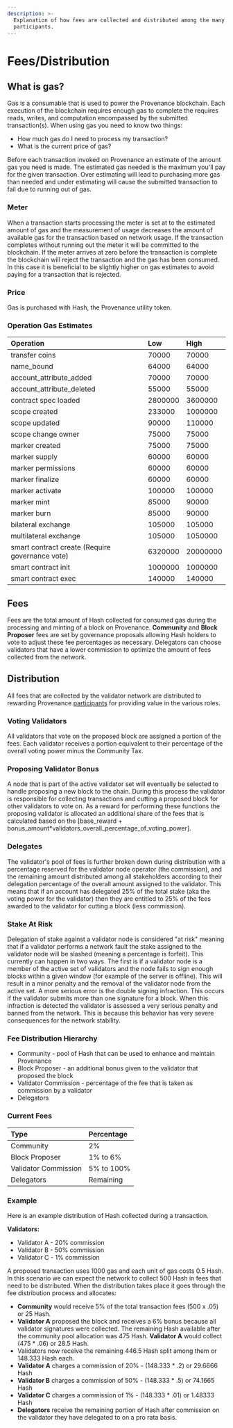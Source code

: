```yaml
---
description: >-
  Explanation of how fees are collected and distributed among the many network
  participants.
---
```


# Fees/Distribution

## What is gas? 

Gas is a consumable that is used to power the Provenance blockchain. Each execution of the blockchain requires enough gas to complete the requires reads, writes, and computation encompassed by the submitted transaction\(s\). When using gas you need to know two things:

* How much gas do I need to process my transaction? 
* What is the current price of gas?

Before each transaction invoked on Provenance an estimate of the amount gas you need is made. The estimated gas needed is the maximum you'll pay for the given transaction. Over estimating will lead to purchasing more gas than needed and under estimating will cause the submitted transaction to fail due to running out of gas. 

### Meter 

When a transaction starts processing the meter is set at to the estimated amount of gas and the measurement of usage decreases the amount of available gas for the transaction based on network usage. If the transaction completes without running out the meter it will be committed to the blockchain. If the meter arrives at zero before the transaction is complete the blockchain will reject the transaction and the gas has been consumed. In this case it is beneficial to be slightly higher on gas estimates to avoid paying for a transaction that is rejected.

### Price

Gas is purchased with Hash, the Provenance utility token. 

### Operation Gas Estimates

| Operation | Low | High |
| :--- | :--- | :--- |
| transfer coins | 70000 | 70000 |
| name\_bound | 64000 | 64000 |
| account\_attribute\_added | 70000 | 70000 |
| account\_attribute\_deleted | 55000 | 55000 |
| contract spec loaded | 2800000 | 3600000 |
| scope created | 233000 | 1000000 |
| scope updated | 90000 | 110000 |
| scope change owner | 75000 | 75000 |
| marker created | 75000 | 75000 |
| marker supply | 60000 | 60000 |
| marker permissions | 60000 | 60000 |
| marker finalize | 60000 | 60000 |
| marker activate | 100000 | 100000 |
| marker mint | 85000 | 90000 |
| marker burn | 85000 | 90000 |
| bilateral exchange | 105000 | 105000 |
| multilateral exchange | 105000 | 1050000 |
| smart contract create \(Require governance vote\) | 6320000 | 20000000 |
| smart contract init | 1000000 | 1000000 |
| smart contract exec | 140000 | 140000 |

## Fees 

Fees are the total amount of Hash collected for consumed gas during the processing and minting of a block on Provenance. **Community** and **Block Proposer** fees are set by governance proposals allowing Hash holders to vote to adjust these fee percentages as necessary. Delegators can choose validators that have a lower commission to optimize the amount of fees collected from the network. 

## Distribution

All fees that are collected by the validator network are distributed to rewarding Provenance [participants](../the-p-community/participants.md) for providing value in the various roles.

### Voting Validators

All validators that vote on the proposed block are assigned a portion of the fees. Each validator receives a portion equivalent to their percentage of the overall voting power minus the Community Tax.

### Proposing Validator Bonus

A node that is part of the active validator set will eventually be selected to handle proposing a new block to the chain. During this process the validator is responsible for collecting transactions and cutting a proposed block for other validators to vote on. As a reward for performing these functions the proposing validator is allocated an additional share of the fees that is calculated based on the \[base\_reward + bonus\_amount\*validators\_overall\_percentage\_of\_voting\_power\].

### Delegates

The validator's pool of fees is further broken down during distribution with a percentage reserved for the validator node operator \(the commission\), and the remaining amount distributed among all stakeholders according to their delegation percentage of the overall amount assigned to the validator. This means that if an account has delegated 25% of the total stake \(aka the voting power for the validator\) then they are entitled to 25% of the fees awarded to the validator for cutting a block \(less commission\).

### Stake At Risk

Delegation of stake against a validator node is considered "at risk" meaning that if a validator performs a network fault the stake assigned to the validator node will be slashed \(meaning a percentage is forfeit\). This currently can happen in two ways. The first is if a validator node is a member of the active set of validators and the node fails to sign enough blocks within a given window \(for example of the server is offline\). This will result in a minor penalty and the removal of the validator node from the active set. A more serious error is the double signing infraction. This occurs if the validator submits more than one signature for a block. When this infraction is detected the validator is assessed a very serious penalty and banned from the network. This is because this behavior has very severe consequences for the network stability.

### Fee Distribution Hierarchy

* Community - pool of Hash that can be used to enhance and maintain Provenance
* Block Proposer - an additional bonus given to the validator that proposed the block
* Validator Commission - percentage of the fee that is taken as commission by a validator
* Delegators 

### Current Fees

| Type | Percentage |
| :--- | :--- |
| Community | 2% |
| Block Proposer | 1% to 6% |
| Validator Commission | 5% to 100% |
| Delegators | Remaining |

### **Example**

Here is an example distribution of Hash collected during a transaction. 

**Validators:**

* Validator A - 20% commission
* Validator B - 50% commission
* Validator C - 1% commission

A proposed transaction uses 1000 gas and each unit of gas costs 0.5 Hash. In this scenario we can expect the network to collect 500 Hash in fees that need to be distributed. When the distribution takes place it goes through the fee distribution process and allocates: 

* **Community** would receive 5% of the total transaction fees \(500 x .05\) or 25 Hash.
* **Validator A** proposed the block and receives a 6% bonus because all validator signatures were collected. The remaining Hash available after the community pool allocation was 475 Hash. **Validator A** would collect \(475 \* .06\) or 28.5 Hash.
* Validators now receive the remaining 446.5 Hash split among them or 148.333 Hash each. 
* **Validator A** charges a commission of 20% - \(148.333 \* .2\) or 29.6666 Hash 
* **Validator B** charges a commission of 50% - \(148.333 \* .5\) or 74.1665 Hash 
* **Validator C** charges a commission of 1% - \(148.333 \* .01\) or 1.48333 Hash 
* **Delegators** receive the remaining portion of Hash after commission on the validator they have delegated to on a pro rata basis.

